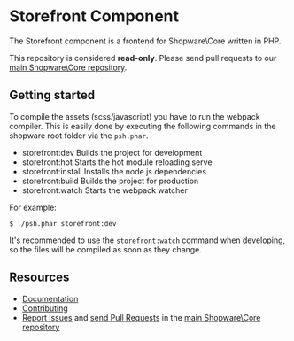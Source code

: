 Storefront Component
====================

The Storefront component is a frontend for Shopware\Core written in PHP. 

This repository is considered **read-only**. Please send pull requests
to our [main Shopware\Core repository](https://github.com/shopware/platform).


Getting started
---------

To compile the assets (scss/javascript) you have to run the webpack compiler.
This is easily done by executing the following commands in the shopware root folder via the `psh.phar`.

- storefront:dev        Builds the project for development
- storefront:hot        Starts the hot module reloading serve
- storefront:install    Installs the node.js dependencies
- storefront:build      Builds the project for production
- storefront:watch      Starts the webpack watcher

For example:
```
$ ./psh.phar storefront:dev
```

It's recommended to use the `storefront:watch` command when developing, so the files will be compiled as soon as they change.


Resources
---------

  * [Documentation](https://developers.shopware.com)
  * [Contributing](https://developers.shopware.com/community/contributing-code/)
  * [Report issues](https://github.com/shopware/platform/issues) and
    [send Pull Requests](https://github.com/shopware/platform/pulls)
    in the [main Shopware\Core repository](https://github.com/shopware/platform)

